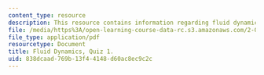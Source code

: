 ```yaml
---
content_type: resource
description: This resource contains information regarding fluid dynamics, quiz 1.
file: /media/https%3A/open-learning-course-data-rc.s3.amazonaws.com/2-06-fluid-dynamics-spring-2013/838dcaad769b13f44148d60ac8ec9c2c_MIT2_06S13_quiz1.pdf
file_type: application/pdf
resourcetype: Document
title: Fluid Dynamics, Quiz 1.
uid: 838dcaad-769b-13f4-4148-d60ac8ec9c2c
---
```

